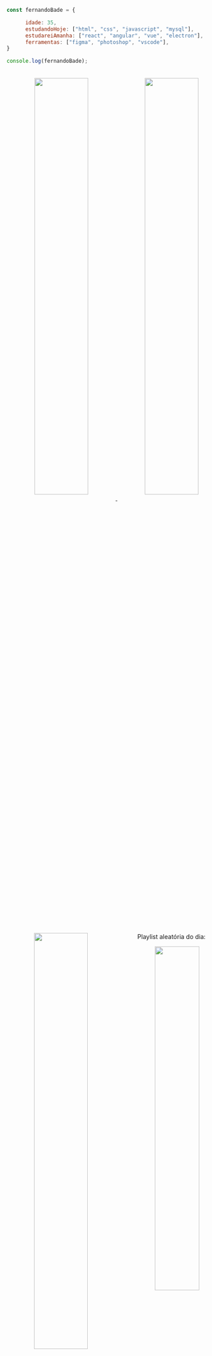  
```javascript
const fernandoBade = {

      idade: 35,
      estudandoHoje: ["html", "css", "javascript", "mysql"],
      estudareiAmanha: ["react", "angular", "vue", "electron"],
      ferramentas: ["figma", "photoshop", "vscode"],
}

console.log(fernandoBade);
```

<br>
<div align="center" width="100%">

<a href="https://github.com/FernandoBade/">
  <img align="center" src="https://github-readme-stats.vercel.app/api?username=FernandoBade&show_icons=true&count_private=true&theme=buefy" width=49.5%/>
</a>
    
<a href="https://github.com/FernandoBade">
  <img align="center" src="http://github-readme-streak-stats.herokuapp.com?user=FernandoBade&theme=buefy&date_format=j%2Fn%5B%2FY%5D" width=49.5% />
</a>
</div>

<br>

<div align="center" width="100%">

<img align="left" src="https://github-readme-stats.vercel.app/api/pin/?username=FernandoBade&repo=certified-tech-developer" width=49.5%/>
 
 <p align="center">      Playlist aleatória do dia:
     </p>
     
  <img align="right" src="https://spotify-github-profile.vercel.app/api/view?uid=12160833189&cover_image=true&theme=natemoo-re&bar_color=000000&bar_color_cover=true" width=45%/>
    
</div>     


